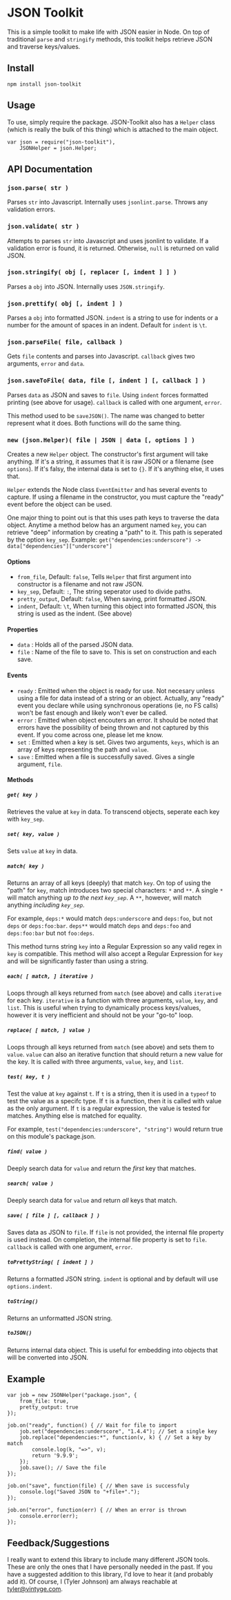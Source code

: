 # JSON Toolkit

This is a simple toolkit to make life with JSON easier in Node. On top of traditional `parse` and `stringify` methods, this toolkit helps retrieve JSON and traverse keys/values.

## Install

	npm install json-toolkit

## Usage

To use, simply require the package. JSON-Toolkit also has a `Helper` class (which is really the bulk of this thing) which is attached to the main object.

	var json = require("json-toolkit"),
		JSONHelper = json.Helper;

## API Documentation

### `json.parse( str )`

Parses `str` into Javascript. Internally uses `jsonlint.parse`. Throws any validation errors.

### `json.validate( str )`

Attempts to parses `str` into Javascript and uses jsonlint to validate. If a validation error is found, it is returned. Otherwise, `null` is returned on valid JSON.

### `json.stringify( obj [, replacer [, indent ] ] )`

Parses a `obj` into JSON. Internally uses `JSON.stringify`.

### `json.prettify( obj [, indent ] )`

Parses a `obj` into formatted JSON. `indent` is a string to use for indents or a number for the amount of spaces in an indent. Default for `indent` is `\t`.

### `json.parseFile( file, callback )`

Gets `file` contents and parses into Javascript. `callback` gives two arguments, `error` and `data`.

### `json.saveToFile( data, file [, indent ] [, callback ] )`

Parses `data` as JSON and saves to `file`. Using `indent` forces formatted printing (see above for usage). `callback` is called with one argument, `error`.

This method used to be `saveJSON()`. The name was changed to better represent what it does. Both functions will do the same thing.

### `new (json.Helper)( file | JSON | data [, options ] )`

Creates a new `Helper` object. The constructor's first argument will take anything. If it's a string, it assumes that it is raw JSON or a filename (see `options`). If it's falsy, the internal data is set to `{}`. If it's anything else, it uses that.

`Helper` extends the Node class `EventEmitter` and has several events to capture. If using a filename in the constructor, you must capture the "ready" event before the object can be used.

One major thing to point out is that this uses path keys to traverse the data object. Anytime a method below has an argument named `key`, you can retrieve "deep" information by creating a "path" to it. This path is seperated by the option `key_sep`. Example: `get("dependencies:underscore") -> data["dependencies"]["underscore"]`

#### Options

* `from_file`, Default: `false`, Tells `Helper` that first argument into constructor is a filename and not raw JSON.
* `key_sep`, Default: `:`, The string seperator used to divide paths.
* `pretty_output`, Default: `false`, When saving, print formatted JSON.
* `indent`, Default: `\t`, When turning this object into formatted JSON, this string is used as the indent. (See above)

#### Properties

* `data` : Holds all of the parsed JSON data.
* `file` : Name of the file to save to. This is set on construction and each save.

#### Events

* `ready` : Emitted when the object is ready for use. Not necesary unless using a file for data instead of a string or an object. Actually, any "ready" event you declare while using synchronous operations (ie, no FS calls) won't be fast enough and likely won't ever be called.
* `error` : Emitted when object encouters an error. It should be noted that errors have the possibility of being thrown and not captured by this event. If you come across one, please let me know.
* `set` : Emitted when a key is set. Gives two arguments, `keys`, which is an array of keys representing the path and `value`.
* `save` : Emitted when a file is successfully saved. Gives a single argument, `file`.

#### Methods

##### `get( key )`

Retrieves the value at `key` in data. To transcend objects, seperate each key with `key_sep`.

##### `set( key, value )`

Sets `value` at `key` in data.

##### `match( key )`

Returns an array of all keys (deeply) that match `key`. On top of using the "path" for `key`, match introduces two special characters: `*` and `**`. A single `*` will match anything *up to the next `key_sep`*. A `**`, however, will match anything *including `key_sep`*.

For example, `deps:*` would match `deps:underscore` and `deps:foo`, but not `deps` or `deps:foo:bar`. `deps**` would match `deps` and `deps:foo` and `deps:foo:bar` but not `foo:deps`.

This method turns string `key` into a Regular Expression so any valid regex in `key` is compatible. This method will also accept a Regular Expression for `key` and will be significantly faster than using a string.

##### `each( [ match, ] iterative )`

Loops through all keys returned from `match` (see above) and calls `iterative` for each key. `iterative` is a function with three arguments, `value`, `key`, and `list`. This is useful when trying to dynamically process keys/values, however it is very inefficient and should not be your "go-to" loop.

##### `replace( [ match, ] value )`

Loops through all keys returned from `match` (see above) and sets them to `value`. `value` can also an iterative function that should return a new value for the key. It is called with three arguments, `value`, `key`, and `list`.

##### `test( key, t )`

Test the value at `key` against `t`. If `t` is a string, then it is used in a `typeof` to test the value as a specifc type. If `t` is a function, then it is called with value as the only argument. If `t` is a regular expression, the value is tested for matches. Anything else is matched for equality.

For example, `test("dependencies:underscore", "string")` would return true on this module's package.json.

##### `find( value )`

Deeply search data for `value` and return the *first* key that matches.

##### `search( value )`

Deeply search data for `value` and return *all* keys that match.

##### `save( [ file ] [, callback ] )`

Saves data as JSON to `file`. If `file` is not provided, the internal file property is used instead. On completion, the internal file property is set to `file`. `callback` is called with one argument, `error`.

##### `toPrettyString( [ indent ] )`

Returns a formatted JSON string. `indent` is optional and by default will use `options.indent`.

##### `toString()`

Returns an unformatted JSON string.

##### `toJSON()`

Returns internal data object. This is useful for embedding into objects that will be converted into JSON.

## Example

	var job = new JSONHelper("package.json", {
		from_file: true,
		pretty_output: true
	});
	
	job.on("ready", function() { // Wait for file to import
		job.set("dependencies:underscore", "1.4.4"); // Set a single key
		job.replace("dependencies:*", function(v, k) { // Set a key by match
			console.log(k, "=>", v);
			return '9.9.9';
		});
		job.save(); // Save the file
	});
	
	job.on("save", function(file) { // When save is successfuly
		console.log("Saved JSON to "+file+".");
	});
	
	job.on("error", function(err) { // When an error is thrown
		console.error(err);
	});

## Feedback/Suggestions

I really want to extend this library to include many different JSON tools. These are only the ones that I have personally needed in the past. If you have a suggested addition to this library, I'd love to hear it (and probably add it). Of course, I (Tyler Johnson) am always reachable at <tyler@vintyge.com>.